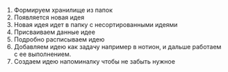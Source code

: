 1) Формируем хранилище из папок 
2) Появляется новая идея
3) Новая идея идет в папку с несортированными идеями
4) Присваиваем данные идее
5) Подробно расписываем идею
6) Добавляем идею как задачу например в нотион, и дальше работаем с ее выполнением. 
7) Создаем идею напоминалку чтобы не забыть нужное